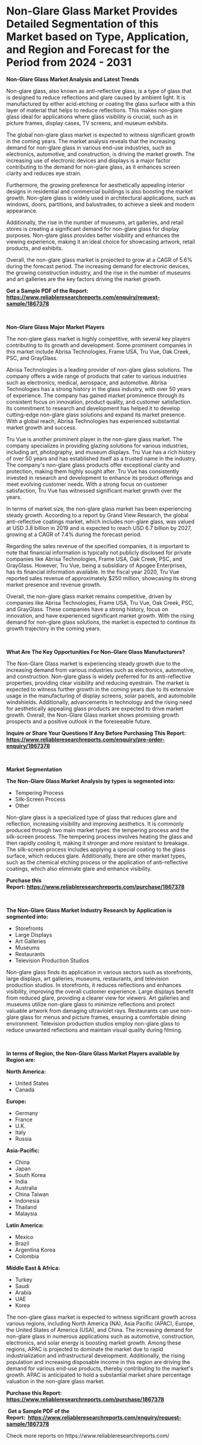 <p><h1>Non-Glare Glass Market Provides Detailed Segmentation of this Market based on Type, Application, and Region and Forecast for the Period from 2024 - 2031</h1></p><p><strong>Non-Glare Glass Market Analysis and Latest Trends</strong></p>
<p><p>Non-glare glass, also known as anti-reflective glass, is a type of glass that is designed to reduce reflections and glare caused by ambient light. It is manufactured by either acid-etching or coating the glass surface with a thin layer of material that helps to reduce reflections. This makes non-glare glass ideal for applications where glass visibility is crucial, such as in picture frames, display cases, TV screens, and museum exhibits.</p><p>The global non-glare glass market is expected to witness significant growth in the coming years. The market analysis reveals that the increasing demand for non-glare glass in various end-use industries, such as electronics, automotive, and construction, is driving the market growth. The increasing use of electronic devices and displays is a major factor contributing to the demand for non-glare glass, as it enhances screen clarity and reduces eye strain.</p><p>Furthermore, the growing preference for aesthetically appealing interior designs in residential and commercial buildings is also boosting the market growth. Non-glare glass is widely used in architectural applications, such as windows, doors, partitions, and balustrades, to achieve a sleek and modern appearance.</p><p>Additionally, the rise in the number of museums, art galleries, and retail stores is creating a significant demand for non-glare glass for display purposes. Non-glare glass provides better visibility and enhances the viewing experience, making it an ideal choice for showcasing artwork, retail products, and exhibits.</p><p>Overall, the non-glare glass market is projected to grow at a CAGR of 5.6% during the forecast period. The increasing demand for electronic devices, the growing construction industry, and the rise in the number of museums and art galleries are the key factors driving the market growth.</p></p>
<p><strong>Get a Sample PDF of the Report:&nbsp; <a href="https://www.reliableresearchreports.com/enquiry/request-sample/1867378">https://www.reliableresearchreports.com/enquiry/request-sample/1867378</a></strong></p>
<p>&nbsp;</p>
<p><strong>Non-Glare Glass Major Market Players</strong></p>
<p><p>The non-glare glass market is highly competitive, with several key players contributing to its growth and development. Some prominent companies in this market include Abrisa Technologies, Frame USA, Tru Vue, Oak Creek, PSC, and GrayGlass.</p><p>Abrisa Technologies is a leading provider of non-glare glass solutions. The company offers a wide range of products that cater to various industries such as electronics, medical, aerospace, and automotive. Abrisa Technologies has a strong history in the glass industry, with over 50 years of experience. The company has gained market prominence through its consistent focus on innovation, product quality, and customer satisfaction. Its commitment to research and development has helped it to develop cutting-edge non-glare glass solutions and expand its market presence. With a global reach, Abrisa Technologies has experienced substantial market growth and success.</p><p>Tru Vue is another prominent player in the non-glare glass market. The company specializes in providing glazing solutions for various industries, including art, photography, and museum displays. Tru Vue has a rich history of over 50 years and has established itself as a trusted name in the industry. The company's non-glare glass products offer exceptional clarity and protection, making them highly sought after. Tru Vue has consistently invested in research and development to enhance its product offerings and meet evolving customer needs. With a strong focus on customer satisfaction, Tru Vue has witnessed significant market growth over the years.</p><p>In terms of market size, the non-glare glass market has been experiencing steady growth. According to a report by Grand View Research, the global anti-reflective coatings market, which includes non-glare glass, was valued at USD 3.8 billion in 2019 and is expected to reach USD 6.7 billion by 2027, growing at a CAGR of 7.4% during the forecast period.</p><p>Regarding the sales revenue of the specified companies, it is important to note that financial information is typically not publicly disclosed for private companies like Abrisa Technologies, Frame USA, Oak Creek, PSC, and GrayGlass. However, Tru Vue, being a subsidiary of Apogee Enterprises, has its financial information available. In the fiscal year 2020, Tru Vue reported sales revenue of approximately $250 million, showcasing its strong market presence and revenue growth.</p><p>Overall, the non-glare glass market remains competitive, driven by companies like Abrisa Technologies, Frame USA, Tru Vue, Oak Creek, PSC, and GrayGlass. These companies have a strong history, focus on innovation, and have experienced significant market growth. With the rising demand for non-glare glass solutions, the market is expected to continue its growth trajectory in the coming years.</p></p>
<p>&nbsp;</p>
<p><strong>What Are The Key Opportunities For Non-Glare Glass Manufacturers?</strong></p>
<p><p>The Non-Glare Glass market is experiencing steady growth due to the increasing demand from various industries such as electronics, automotive, and construction. Non-glare glass is widely preferred for its anti-reflective properties, providing clear visibility and reducing eyestrain. The market is expected to witness further growth in the coming years due to its extensive usage in the manufacturing of display screens, solar panels, and automobile windshields. Additionally, advancements in technology and the rising need for aesthetically appealing glass products are expected to drive market growth. Overall, the Non-Glare Glass market shows promising growth prospects and a positive outlook in the foreseeable future.</p></p>
<p><strong>Inquire or Share Your Questions If Any Before Purchasing This Report: <a href="https://www.reliableresearchreports.com/enquiry/pre-order-enquiry/1867378">https://www.reliableresearchreports.com/enquiry/pre-order-enquiry/1867378</a></strong></p>
<p>&nbsp;</p>
<p><strong>Market Segmentation</strong></p>
<p><strong>The Non-Glare Glass Market Analysis by types is segmented into:</strong></p>
<p><ul><li>Tempering Process</li><li>Silk-Screen Process</li><li>Other</li></ul></p>
<p><p>Non-glare glass is a specialized type of glass that reduces glare and reflection, increasing visibility and improving aesthetics. It is commonly produced through two main market types: the tempering process and the silk-screen process. The tempering process involves heating the glass and then rapidly cooling it, making it stronger and more resistant to breakage. The silk-screen process includes applying a special coating to the glass surface, which reduces glare. Additionally, there are other market types, such as the chemical etching process or the application of anti-reflective coatings, which also eliminate glare and enhance visibility.</p></p>
<p><strong>Purchase this Report:&nbsp;<a href="https://www.reliableresearchreports.com/purchase/1867378">https://www.reliableresearchreports.com/purchase/1867378</a></strong></p>
<p>&nbsp;</p>
<p><strong>The Non-Glare Glass Market Industry Research by Application is segmented into:</strong></p>
<p><ul><li>Storefronts</li><li>Large Displays</li><li>Art Galleries</li><li>Museums</li><li>Restaurants</li><li>Television Production Studios</li></ul></p>
<p><p>Non-glare glass finds its application in various sectors such as storefronts, large displays, art galleries, museums, restaurants, and television production studios. In storefronts, it reduces reflections and enhances visibility, improving the overall customer experience. Large displays benefit from reduced glare, providing a clearer view for viewers. Art galleries and museums utilize non-glare glass to minimize reflections and protect valuable artwork from damaging ultraviolet rays. Restaurants can use non-glare glass for menus and picture frames, ensuring a comfortable dining environment. Television production studios employ non-glare glass to reduce unwanted reflections and maintain visual quality during filming.</p></p>
<p>&nbsp;</p>
<p><strong>In terms of Region, the Non-Glare Glass Market Players available by Region are:</strong></p>
<p>
    <p> <strong> North America: </strong>
        <ul>
            <li>United States</li>
            <li>Canada</li>
        </ul>
        </p> 
    <p> <strong> Europe: </strong>
        <ul>
            <li>Germany</li>
            <li>France</li>
            <li>U.K.</li>
            <li>Italy</li>
            <li>Russia</li>
        </ul>
        </p> 
    <p> <strong> Asia-Pacific: </strong>
        <ul>
            <li>China</li>
            <li>Japan</li>
            <li>South Korea</li>
            <li>India</li>
            <li>Australia</li>
            <li>China Taiwan</li>
            <li>Indonesia</li>
            <li>Thailand</li>
            <li>Malaysia</li>
        </ul>
        </p> 
    <p> <strong> Latin America: </strong>
        <ul>
            <li>Mexico</li>
            <li>Brazil</li>
            <li>Argentina Korea</li>
            <li>Colombia</li>
        </ul>
        </p> 
    <p> <strong> Middle East & Africa: </strong>
        <ul>
            <li>Turkey</li>
            <li>Saudi</li>
            <li>Arabia</li>
            <li>UAE</li>
            <li>Korea</li>
        </ul>
    </p>
    </p>
<p><p>The non-glare glass market is expected to witness significant growth across various regions, including North America (NA), Asia Pacific (APAC), Europe, the United States of America (USA), and China. The increasing demand for non-glare glass in numerous applications such as automotive, construction, electronics, and solar energy is boosting market growth. Among these regions, APAC is projected to dominate the market due to rapid industrialization and infrastructural development. Additionally, the rising population and increasing disposable income in this region are driving the demand for various end-use products, thereby contributing to the market's growth. APAC is anticipated to hold a substantial market share percentage valuation in the non-glare glass market.</p></p>
<p><strong>Purchase this Report: <a href="https://www.reliableresearchreports.com/purchase/1867378">https://www.reliableresearchreports.com/purchase/1867378</a></strong></p>
<p>&nbsp;<strong>Get a Sample PDF of the Report:&nbsp;&nbsp;<a href="https://www.reliableresearchreports.com/enquiry/request-sample/1867378">https://www.reliableresearchreports.com/enquiry/request-sample/1867378</a></strong></p>
<p><strong></strong></p>
<p>Check more reports on https://www.reliableresearchreports.com/</p>